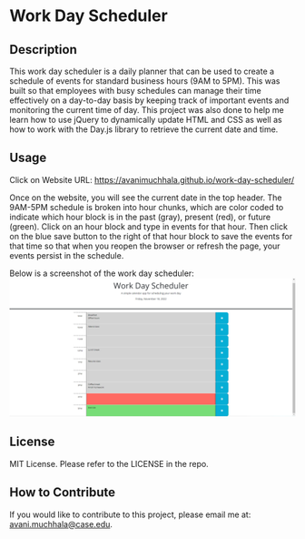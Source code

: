 # Work Day Scheduler

## Description

This work day scheduler is a daily planner that can be used to create a schedule of events for standard business hours (9AM to 5PM). This was built so that employees with busy schedules can manage their time effectively on a day-to-day basis by keeping track of important events and monitoring the current time of day. This project was also done to help me learn how to use jQuery to dynamically update HTML and CSS as well as how to work with the Day.js library to retrieve the current date and time.

## Usage

Click on Website URL: https://avanimuchhala.github.io/work-day-scheduler/

Once on the website, you will see the current date in the top header. The 9AM-5PM schedule is broken into hour chunks, which are color coded to indicate which hour block is in the past (gray), present (red), or future (green). Click on an hour block and type in events for that hour. Then click on the blue save button to the right of that hour block to save the events for that time so that when you reopen the browser or refresh the page, your events persist in the schedule.

Below is a screenshot of the work day scheduler: 
![work day scheduler screenshot](./assets/work-day-scheduler-img.png)

## License

MIT License. Please refer to the LICENSE in the repo.

## How to Contribute

If you would like to contribute to this project, please email me at: avani.muchhala@case.edu.